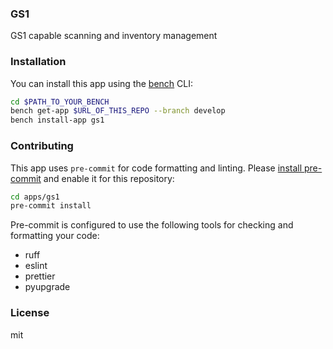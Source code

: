 ### GS1

GS1 capable scanning and inventory management

### Installation

You can install this app using the [bench](https://github.com/frappe/bench) CLI:

```bash
cd $PATH_TO_YOUR_BENCH
bench get-app $URL_OF_THIS_REPO --branch develop
bench install-app gs1
```

### Contributing

This app uses `pre-commit` for code formatting and linting. Please [install pre-commit](https://pre-commit.com/#installation) and enable it for this repository:

```bash
cd apps/gs1
pre-commit install
```

Pre-commit is configured to use the following tools for checking and formatting your code:

- ruff
- eslint
- prettier
- pyupgrade

### License

mit
